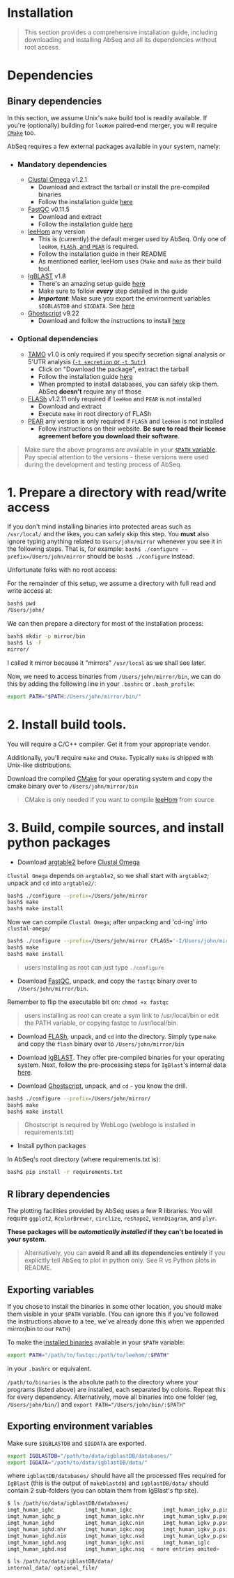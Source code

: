 # Installation

> This section provides a comprehensive installation guide, including downloading and installing AbSeq
and all its dependencies without root access. 

# Dependencies
## Binary dependencies
In this section, we assume Unix's `make` build tool is readily available.
If you're (optionally) building for `leeHom` paired-end merger, you will require [`CMake`](https://cmake.org/download/) too.

AbSeq requires a few external packages available in your system, namely:

  * ### Mandatory dependencies

    * [Clustal Omega](http://www.clustal.org/omega/) v1.2.1
        - Download and extract the tarball or install the pre-compiled binaries
        - Follow the installation guide [here](http://www.clustal.org/omega/INSTALL)
    * [FastQC](https://www.bioinformatics.babraham.ac.uk/projects/fastqc/) v0.11.5
        - Download and extract
        - Follow the installation guide [here](https://www.bioinformatics.babraham.ac.uk/projects/fastqc/INSTALL.txt)
    * [leeHom](https://github.com/grenaud/leeHom) any version
        - This is (currently) the default merger used by AbSeq. Only one of `leeHom`, [`FLASh`, and `PEAR`](#optional-dependencies) is required.
        - Follow the installation guide in their README
        - As mentioned earlier, leeHom uses `CMake` and `make` as their build tool.
    * [IgBLAST](ftp://ftp.ncbi.nih.gov/blast/executables/igblast/release/) v1.8
        - There's an amazing setup guide [here](https://ncbi.github.io/igblast/cook/How-to-set-up.html)
        - Make sure to follow **_every_** step detailed in the guide
        - **_Important_**: Make sure you export the environment variables `$IGBLASTDB` and `$IGDATA`.
         See [here](#exporting-environment-variables)
    * [Ghostscript](https://www.ghostscript.com/download/) v9.22
        - Download and follow the instructions to install [here](https://www.ghostscript.com/doc/9.22/Install.htm)
         
  * ### Optional dependencies
  
    * [TAMO](http://fraenkel.mit.edu/TAMO/) v1.0 is only required if you specify secretion signal analysis or 5'UTR analysis [(`-t secretion` or `-t 5utr`)](#parameter-definitions)
        - Click on "Download the package", extract the tarball
        - Follow the installation guide [here](http://fraenkel.mit.edu/TAMO/INSTALL)
        - When prompted to install databases, you can safely skip them. AbSeq **doesn't** require any of those
    * [FLASh](https://sourceforge.net/projects/flashpage/files/) v1.2.11 only required if `leeHom` and `PEAR` is not installed
        - Download and extract
        - Execute `make` in root directory of FLASh
    * [PEAR](https://www.h-its.org/downloads/pear-academic/#release) any version is only required if `FLASh` and `leeHom` is not installed
        - Follow instructions on their website. __Be sure to read their license agreement before you download their software__.
    
> Make sure the above programs are available in your [`$PATH` variable](#exporting-variables). Pay special
attention to the versions - these versions were used during the development and testing process of AbSeq.


# 1. Prepare a directory with read/write access
If you don't mind installing binaries into protected areas such as `/usr/local/` and the likes,
you can safely skip this step. You **must** also ignore typing anything related to `Users/john/mirror` whenever
you see it in the following steps. That is, for example:
`bash$ ./configure --prefix=/Users/john/mirror` should be
`bash$ ./configure` instead.

Unfortunate folks with no root access:

For the remainder of this setup, we assume a directory with full read and write access at:
```bash
bash$ pwd
/Users/john/
```

We can then prepare a directory for most of the installation process:
```bash
bash$ mkdir -p mirror/bin
bash$ ls -F
mirror/
```
I called it mirror because it "mirrors" `/usr/local` as we shall see later.

Now, we need to access binaries from `/Users/john/mirror/bin`, we can do this by adding
the following line in your `.bashrc` or `.bash_profile`:
```bash
export PATH="$PATH:/Users/john/mirror/bin/"
```

# 2. Install build tools.
You will require a C/C++ compiler. Get it from your appropriate vendor.

Additionally, you'll require `make` and `CMake`. Typically `make` is shipped with
Unix-like distributions.

Download the compiled [CMake](https://cmake.org/download) for your operating system and copy
the cmake binary over to `/Users/john/mirror/bin`

> CMake is only needed if you want to compile [leeHom](https://github.com/grenaud/leeHom) from source

# 3. Build, compile sources, and install python packages
* Download [argtable2](http://argtable.sourceforge.net/) before [Clustal Omega](http://www.clustal.org/omega/)

`Clustal Omega` depends on `argtable2`, so we shall start with `argtable2`; unpack and `cd` into `argtable2/`:
```bash
bash$ ./configure --prefix=/Users/john/mirror
bash$ make
bash$ make install
```
Now we can compile `Clustal Omega`; after unpacking and 'cd-ing' into `clustal-omega/`
```bash
bash$ ./configure --prefix=/Users/john/mirror CFLAGS='-I/Users/john/mirror/include' LDFLAGS='-L/Users/john/mirror/lib'
bash$ make
bash$ make install
```
> users installing as root can just type `./configure`

* Download [FastQC](https://www.bioinformatics.babraham.ac.uk/projects/fastqc/), unpack, and copy the `fastqc`
binary over to `/Users/john/mirror/bin`.

Remember to flip the executable bit on: `chmod +x fastqc`

> users installing as root can create a sym link to /usr/local/bin or edit the PATH variable, or copying fastqc to
/usr/local/bin.

* Download [FLASh](https://sourceforge.net/projects/flashpage/files/), unpack, and `cd` into the
directory. Simply type `make` and copy the `flash` binary over to `/Users/john/mirror/bin`

* Download [IgBLAST](ftp://ftp.ncbi.nih.gov/blast/executables/igblast/release/). They offer
pre-compiled binaries for your operating system. Next, follow the pre-processing steps for
`IgBlast`'s internal data [here](https://ncbi.github.io/igblast/cook/How-to-set-up.html).

* Download [Ghostscript](https://www.ghostscript.com/download/), unpack, and `cd` - you know the drill.
```bash
bash$ ./configure --prefix=/Users/john/mirror/
bash$ make
bash$ make install
```

> Ghostscript is required by WebLogo (weblogo is installed in requirements.txt)

* Install python packages

In AbSeq's root directory (where requirements.txt is):
```bash
bash$ pip install -r requirements.txt
```

## R library dependencies
The plotting facilities provided by AbSeq uses a few R libraries. You will require `ggplot2`,
`RcolorBrewer`, `circlize`, `reshape2`, `VennDiagram`, and `plyr`.

**These packages will be _automatically installed_ if they can't be located in your system.**

> Alternatively, you can **avoid R and all its dependencies entirely** if you explicitly tell AbSeq to plot in python only.
See R vs Python plots in README.

## Exporting variables
If you chose to install the binaries in some other location, you should make them visible in your `$PATH` variable.
(You can ignore this if you've followed the instructions above to a tee, we've already done this when
we appended mirror/bin to our `PATH`)

To make the [installed binaries](#binary-dependencies) available in your `$PATH` variable:
```bash
export PATH="/path/to/fastqc:/path/to/leehom/:$PATH"
```
in your `.bashrc` or equivalent.

`/path/to/binaries` is the absolute path to the directory where your programs (listed above) are installed,
each separated by colons. Repeat this for every dependency. Alternatively, move all binaries into one
folder (eg, `/Users/john/bin/`) and `export PATH="/Users/john/bin/:$PATH"`

## Exporting environment variables
Make sure `$IGBLASTDB` and `$IGDATA` are exported.
```bash
export IGBLASTDB="/path/to/data/igblastDB/databases/"
export IGDATA="/path/to/data/igblastDB/data/"
```
where `igblastDB/databases/` should have all the processed files required for `IgBlast` (this is the output of `makeblastdb`)
and `igblastDB/data/` should contain 2 sub-folders (you can obtain them from IgBlast's ftp site).
```bash
$ ls /path/to/data/igblastDB/databases/
imgt_human_ighc          imgt_human_igkc          imgt_human_igkv_p.pin    imgt_human_iglv.nsd      imgt_mouse_ighv.nsd
imgt_human_ighc_p        imgt_human_igkc.nhr      imgt_human_igkv_p.pog    imgt_human_iglv.nsi      imgt_mouse_ighv.nsi
imgt_human_ighd          imgt_human_igkc.nin      imgt_human_igkv_p.psd    imgt_human_iglv.nsq      imgt_mouse_ighv.nsq
imgt_human_ighd.nhr      imgt_human_igkc.nog      imgt_human_igkv_p.psi    imgt_human_iglv_p        imgt_mouse_ighv_p
imgt_human_ighd.nin      imgt_human_igkc.nsd      imgt_human_igkv_p.psq    imgt_human_iglv_p.phr    imgt_mouse_ighv_p.phr
imgt_human_ighd.nog      imgt_human_igkc.nsi      imgt_human_iglc          imgt_human_iglv_p.pin    imgt_mouse_ighv_p.pin
imgt_human_ighd.nsd      imgt_human_igkc.nsq  < more entries omited>

$ ls /path/to/data/igblastDB/data/
internal_data/ optional_file/
```

